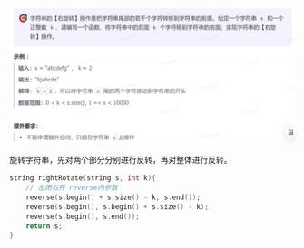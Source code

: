 ![img.png](ForImage/img.png)

旋转字符串，先对两个部分分别进行反转，再对整体进行反转。
```c++
string rightRotate(string s, int k){
    // 左闭右开 reverse内参数
    reverse(s.begin() + s.size() - k, s.end());
    reverse(s.begin(), s.begin() + s.size() - k);
    reverse(s.begin(), s.end());
    return s;
}
```
